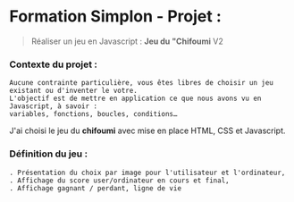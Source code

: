 # Formation Simplon - Projet : 
> Réaliser un jeu en Javascript : **Jeu du "Chifoumi** V2

### Contexte du projet : 
    Aucune contrainte particulière, vous êtes libres de choisir un jeu existant ou d'inventer le votre.
    L'objectif est de mettre en application ce que nous avons vu en Javascript, à savoir : 
    variables, fonctions, boucles, conditions…

J'ai choisi le jeu du **chifoumi** avec mise en place HTML, CSS et Javascript.

### Définition du jeu : 
    . Présentation du choix par image pour l'utilisateur et l'ordinateur, 
    . Affichage du score user/ordinateur en cours et final, 
    . Affichage gagnant / perdant, ligne de vie
